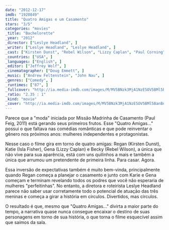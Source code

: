 ```yaml
---
date: "2012-12-17"
imdb: "1920849"
title: "Quatro Amigas e um Casamento"
stars: "3/5"
categories: "movies"
_title: "Bachelorette"
_year: "2012"
_director: ["Leslye Headland", ]
_writer: ["Leslye Headland", "Leslye Headland", ]
_cast: ["Kirsten Dunst", "Rebel Wilson", "Lizzy Caplan", "Paul Corning", "Isla Fisher", "Andrew Rannells", "Anna Rose Hopkins", "Sue Jean Kim", "Horatio Sanz", ]
_countries: ["USA", ]
_languages: ["English", ]
_editor: ["Jeffrey Wolf", ]
_cinematographer: ["Doug Emmett", ]
_music: ["Andrew Feltenstein", "John Nau", ]
_genres: ["Comedy", ]
_runtimes: ["87", ]
_fullcover: "http://ia.media-imdb.com/images/M/MV5BNzk3MjA1NzE5OV5BMl5BanBnXkFtZTcwNTQ0NTcxOA@@.jpg"
_ratio: "2.35 : 1"
_kind: "movie"
_cover: "http://ia.media-imdb.com/images/M/MV5BNzk3MjA1NzE5OV5BMl5BanBnXkFtZTcwNTQ0NTcxOA@@._V1._SX94_SY140_.jpg"
---
```

Parece que a "moda" iniciada por Missão Madrinha de Casamento (Paul Feig, 2011) está gerando seus primeiros frutos. Esse "Quatro Amigas..." possui o que faltava nas comédias românticas e que pode reinventar o gênero nos próximos anos: mulheres independentes e protagonistas.

Nesse caso o filme gira em torno de quatro amigas: Regan (Kirsten Dunst), Katie (Isla Fisher), Gena (Lizzy Caplan) e Becky (Rebel Wilson), a única que não vive para sua aparência, está com uns quilinhos a mais e também a única que arrumou um pretendente de primeira linha. Para casar. Agora.

Essa inversão de expectativas também é muito bem-vinda, principalmente quando Regan começa a planejar o casamento e junto com Karie e Gena começam e terminam revelando todos os podres que você não esperaria de mulheres "perfeitinhas". No entanto, a diretora e roteirista Leslye Headland parece não saber usar corretamente todo o potencial de atuação das três meninas e começa a girar a história em círculos. Divertidos, mas círculos.

O resultado é que, mesmo que "Quatro Amigas..." divirta a maior parte do tempo, a narrativa quase nunca consegue encaixar o destino de suas personagens em torno de sua história, o que torna o filme esquecível assim que saímos da sala.

